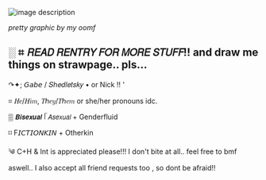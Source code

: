 ![image description](https://files.catbox.moe/o347fw.png) 

*pretty graphic by my oomf*

░ ⌗ 𝘙𝘌𝘈𝘋 𝘙𝘌𝘕𝘛𝘙𝘠 𝘍𝘖𝘙 𝘔𝘖𝘙𝘌 𝘚𝘛𝘜𝘍𝘍!! and draw me things on strawpage.. pls...
- 
↷✦; 𝘎𝘢𝘣𝘦 / 𝑆ℎ𝑒𝑑𝑙𝑒𝑡𝑠𝑘𝑦 • or Nick !! ' 

⌗ 𝐻𝑒/𝐻𝑖𝑚, 𝑇ℎ𝑒𝑦/𝑇ℎ𝑒𝑚 or she/her pronouns idc.

▒  𝘽𝙞𝙨𝙚𝙭𝙪𝙖𝙡 ᥬ 𝘈𝘴𝘦𝘹𝘶𝘢𝘭 + Genderfluid 

⌑ F𝘐𝘊𝘛𝘐𝘖𝘕𝘒𝘐𝘕 + Otherkin

༄ C+H & Int is appreciated please!!! I don't bite at all.. feel free to bmf aswell.. I also accept all friend requests too , so dont be afraid!! 
